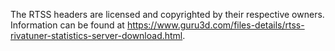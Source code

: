 The RTSS headers are licensed and copyrighted by their respective owners. Information can be found at https://www.guru3d.com/files-details/rtss-rivatuner-statistics-server-download.html.
